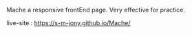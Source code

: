 Mache a responsive frontEnd page. Very effective for practice. 

live-site : https://s-m-jony.github.io/Mache/ 
